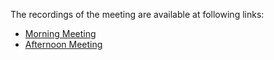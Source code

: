 The recordings of the meeting are available at following links:
* [Morning Meeting](https://conf.fsfe.org/playback/presentation/2.0/playback.html?meetingId=7510c962420cd700b3f46fdc312b8bfe8ec9a608-1635958588043)
* [Afternoon Meeting](https://conf.fsfe.org/playback/presentation/2.0/playback.html?meetingId=7510c962420cd700b3f46fdc312b8bfe8ec9a608-1635925636453)
